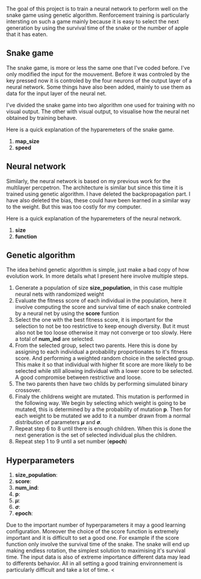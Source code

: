 The goal of this project is to train a neural network to perform well on the snake game using genetic algorithm. Renforcement 
training is particularly intersting on such a game mainly because it is easy to select the next generation by using the 
survival time of the snake or the number of apple that it has eaten.



## Snake game

The snake game, is more or less the same one that I've coded before. I've only modified the input for the
mouvement. Before it was controled by the key pressed now it is controled by the four neurons of the output layer
of a neural network. Some things have also been added, mainly to use them as data for the input layer of the neural net.

I've divided the snake game into two algorithm one used for training with no visual output. The other with visual output, to visualise how
the neural net obtained by training behave.

Here is a quick explanation of the hyparemeters of the snake game.

1. **map_size**
2. **speed**


## Neural network

Similarly, the neural network is based on my previous work for the multilayer percpetron. The architecture is similar but since this
time it is trained using genetic algorithm. I have deleted the backpropagation part. I have also deleted the bias, these could have been learned in 
a similar way to the weight. But this was too costly for my computer.

Here is a quick explanation of the hyparemeters of the neural network.

1. **size**
2. **function**

## Genetic algorithm

The idea behind genetic algorithm is simple, just make a bad copy of how evolution work. In more details what I present here involve multiple steps.

1. Generate a population of size **size_population**, in this case multiple neural nets with randomized weight
2. Evaluate the fitness score of each individual in the population, here it involve computing the score and survival time of each snake controled by a neural net by using the **score**
   funtion
4. Select the one with the best fitness score, it is important for the selection to not be too restrictive to keep enough diversity. But it must also not be too
   loose otherwise it may not converge or too slowly. Here a total of **num_ind** are selected.
6. From the selected group, select two parents. Here this is done by assigning to each individual a probability proportionates to it's fitness score. And performing
   a weighted random choice in the selected group. This make it so that individual with higher fit score are more likely to be selected while still allowing individual with a lower
   score to be selected. A good compromise between restrictive and loose.
7. The two parents then have two childs by performing simulated binary crossover.
8. Finaly the childrens weight are mutated. This mutation is performed in the following way. We begin by selecting which weight is going to be mutated, this is determined by a
   the probability of mutation **p**. Then for each weight to be mutated we add to it a number drawn from a normal distribution of parameters **$\mu$** and **$\sigma$**.
9. Repeat step 6 to 8 until there is enough children. When this is done the next generation is the set of selected individual plus the children.
10. Repeat step 1 to 9 until a set number (**epoch**)

## Hyperparameters

1. **size_population**:
2. **score**:
3. **num_ind**:
4. **p**:
5. **$\mu$**:
6. **$\sigma$**:
7. **epoch**:

Due to the important number of hyperparameters it may a good learning configuration. Moreover the choice of the score function is extremely important and it is difficult to set a good 
one. For example if the score function only involve the survival time of the snake. The snake will end up making endless rotation, the simplest solution to maximising it's survival time.
The input data is also of extreme importance different data may lead to differents behavior. All in all setting a good training environnement is particularly difficult and take a lot 
of time.
<
